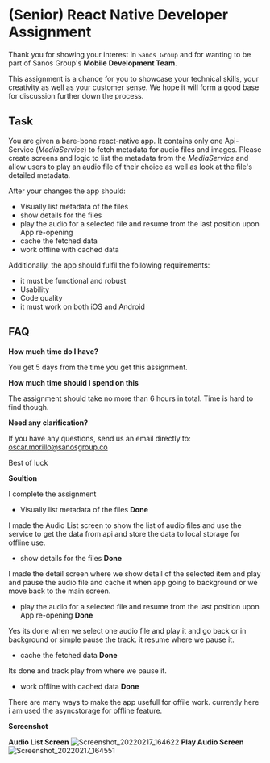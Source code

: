 # (Senior) React Native Developer Assignment

Thank you for showing your interest in `Sanos Group` and for wanting to be part of Sanos Group's **Mobile Development Team**.

This assignment is a chance for you to showcase your technical skills, your creativity as well as your customer sense. We hope it will form a good base for discussion further down the process.

## Task

You are given a bare-bone react-native app. It contains only one Api-Service (_MediaService_) to fetch
metadata for audio files and images.
Please create screens and logic to list the metadata from the _MediaService_ and allow users
to play an audio file of their choice as well as look at the file's detailed metadata.

After your changes the app should:
- Visually list metadata of the files
- show details for the files
- play the audio for a selected file and resume from the last position upon App re-opening
- cache the fetched data
- work offline with cached data

Additionally, the app should fulfil the following requirements:
- it must be functional and robust
- Usability
- Code quality
- it must work on both iOS and Android

## FAQ

**How much time do I have?**

You get 5 days from the time you get this assignment.

**How much time should I spend on this**

The assignment should take no more than 6 hours in total. Time is hard to find though.

**Need any clarification?**

If you have any questions, send us an email directly to: oscar.morillo@sanosgroup.co

Best of luck

**Soultion**

I complete the assignment 

- Visually list metadata of the files **Done**

I made the Audio List screen to show the list of audio files and use the service to get the data from api and store the data to local storage for offline use.

- show details for the files **Done**

I made the detail screen where we show detail of the selected item and play and pause the audio file and cache it when app going to background or we move back to the main screen.

- play the audio for a selected file and resume from the last position upon App re-opening **Done**

Yes its done when we select one audio file and play it and go back or in background or simple pause the track. it resume where we pause it.

- cache the fetched data **Done**

Its done and track play from where we pause it.

- work offline with cached data **Done**

There are many ways to make the app usefull for offile work. currently here i am used the asyncstorage for offline feature.

**Screenshot**

**Audio List Screen**
![Screenshot_20220217_164622](https://user-images.githubusercontent.com/71845533/154486579-a3f1f2c3-e237-422f-88cf-14b5090a9d4b.png)
**Play Audio Screen**
![Screenshot_20220217_164551](https://user-images.githubusercontent.com/71845533/154486617-c6ea6afd-cb5a-4adf-bada-fdd37e7b96f1.png)
